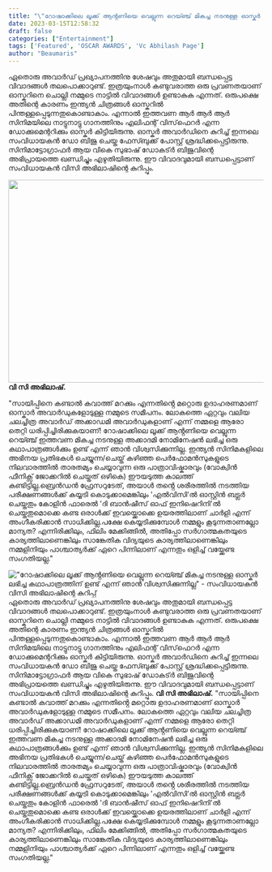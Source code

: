 ```yaml
---
title: "\"റോഷാക്കിലെ ലൂക്ക് ആൻ്റണിയെ വെല്ലുന്ന റെയ്ഞ്ച് മികച്ച നടനുള്ള ഓസ്കർ ലഭിച്ച കഥാപാത്രത്തിന് ഉണ്ട് എന്ന് ഞാൻ വിശ്വസിക്കുന്നില്ല\" - സംവിധായകൻ വിസി അഭിലാഷിന്റെ കുറിപ്പ്"
date: 2023-03-15T12:58:32
draft: false
categories: ["Entertainment"]
tags: ['Featured', 'OSCAR AWARDS', 'Vc Abhilash Page']
author: "Beaumaris"
---
```


ഏതൊരു അവാർഡ് പ്രഖ്യാപനത്തിനു ശേഷവും അതുമായി ബന്ധപ്പെട്ട വിവാദങ്ങൾ തലപൊക്കാറുണ്ട്. ഇത്രയുംനാൾ കണ്ടുവരാത്ത ഒരു പ്രവണതയാണ് ഓസ്കറിനെ ചൊല്ലി നമ്മുടെ നാട്ടിൽ വിവാദങ്ങൾ ഉണ്ടാകുക എന്നത്. ഒരുപക്ഷെ അതിന്റെ കാരണം ഇന്ത്യൻ ചിത്രങ്ങൾ ഓസ്കറിൽ പിന്തള്ളപ്പെടുന്നതുകൊണ്ടാകാം. എന്നാൽ ഇത്തവണ ആർ ആർ ആർ സിനിമയിലെ നാട്ടുനാട്ടു ഗാനത്തിനും എലിഫന്റ് വിസ്‌ഫെറർ എന്ന ഡോക്കുമെന്ററിക്കും ഓസ്കർ കിട്ടിയിരുന്നു. ഓസ്കർ അവാർഡിനെ കുറിച്ച് ഇന്നലെ സംവിധായകൻ ഡോ ബിജു ചെയ്ത ഫേസ്ബുക്ക് പോസ്റ്റ് ശ്രദ്ധിക്കപ്പെട്ടിരുന്നു. സിനിമാട്ടോഗ്രാഫർ ആയ വികെ സുഭാഷ് ഡോകട്ർ ബിജുവിന്റെ അഭിപ്രായത്തെ ഖണ്ഡിച്ചും എഴുതിയിരുന്നു. ഈ വിവാദവുമായി ബന്ധപ്പെട്ടാണ് സംവിധായകൻ വിസി അഭിലാഷിന്റെ കുറിപ്പും.

<strong><img class="size-large wp-image-387717 aligncenter" src="https://cdn.boolokam.com/articles/2023/03/1e1e-1024x512.jpg" alt="" width="800" height="400" />വി സി അഭിലാഷ്.</strong>

"സായിപ്പിനെ കണ്ടാൽ കവാത്ത് മറക്കും എന്നതിൻ്റെ മറ്റൊരു ഉദാഹരണമാണ് ഓസ്കാർ അവാർഡുകളോടുള്ള നമ്മുടെ സമീപനം. ലോകത്തെ ഏറ്റവും വലിയ ചലച്ചിത്ര അവാർഡ് അക്കാഡമി അവാർഡുകളാണ് എന്ന് നമ്മളെ ആരോ തെറ്റി ധരിപ്പിച്ചിരിക്കുകയാണ്! റോഷാക്കിലെ ലൂക്ക് ആൻ്റണിയെ വെല്ലുന്ന റെയ്ഞ്ച് ഇത്തവണ മികച്ച നടനുള്ള അക്കാദമി നോമിനേഷൻ ലഭിച്ച ഒരു കഥാപാത്രങ്ങൾക്കും ഉണ്ട് എന്ന് ഞാൻ വിശ്വസിക്കുന്നില്ല. ഇന്ത്യൻ സിനിമകളിലെ അഭിനയ പ്രതിഭകൾ ചെയ്യുന്ന/ചെയ്ത് കഴിഞ്ഞ പെർഫോമൻസുകളുടെ നിലവാരത്തിൽ താരതമ്യം ചെയ്യാവുന്ന ഒരു പാത്രാവിഷ്കാരവും (വോക്വിൻ ഫീനിക്സ് ജോക്കറിൽ ചെയ്തത് ഒഴികെ) ഈയടുത്ത കാലത്ത് കണ്ടിട്ടില്ല.ബ്രെൻഡൻ ഫ്രേസറുടേത്, അയാൾ തൻ്റെ ശരീരത്തിൽ നടത്തിയ പരീക്ഷണങ്ങൾക്ക് കയ്യടി കൊടുക്കാമെങ്കിലും 'എൽവിസി'ൽ ഓസ്റ്റിൻ ബട്ലർ ചെയ്തതും കോളിൻ ഫാരെൽ 'ദി ബാൻഷീസ് ഓഫ് ഇനിഷെറിനി'ൽ ചെയ്തതുമൊക്കെ കണ്ട ഒരാൾക്ക് ഇവയ്ക്കൊക്കെ ഉയരത്തിലാണ് ചാർളി എന്ന് അംഗീകരിക്കാൻ സാധിക്കില്ല.പക്ഷേ കെയ്യടിക്കുമ്പോൾ നമ്മളും കൂടുന്നതാണല്ലോ മാന്യത? എന്നിരിക്കിലും, ഫിലിം മേക്കിങ്ങിൽ, അതിപ്പോ സർഗാത്മകതയുടെ കാര്യത്തിലാണെങ്കിലും സാങ്കേതിക വിദ്യയുടെ കാര്യത്തിലാണെങ്കിലും നമ്മളിനിയും പാശ്ചാത്യർക്ക് ഏറെ പിന്നിലാണ് എന്നതും ഒളിച്ച് വയ്ക്കേണ്ട സംഗതിയല്ല."


!["റോഷാക്കിലെ ലൂക്ക് ആൻ്റണിയെ വെല്ലുന്ന റെയ്ഞ്ച് മികച്ച നടനുള്ള ഓസ്കർ ലഭിച്ച കഥാപാത്രത്തിന് ഉണ്ട് എന്ന് ഞാൻ വിശ്വസിക്കുന്നില്ല" - സംവിധായകൻ വിസി അഭിലാഷിന്റെ കുറിപ്പ്](https://cdn.boolokam.com/articles/2023/03/1e1e-1024x512.jpg)ഏതൊരു അവാർഡ് പ്രഖ്യാപനത്തിനു ശേഷവും അതുമായി ബന്ധപ്പെട്ട വിവാദങ്ങൾ തലപൊക്കാറുണ്ട്. ഇത്രയുംനാൾ കണ്ടുവരാത്ത ഒരു പ്രവണതയാണ് ഓസ്കറിനെ ചൊല്ലി നമ്മുടെ നാട്ടിൽ വിവാദങ്ങൾ ഉണ്ടാകുക എന്നത്. ഒരുപക്ഷെ അതിന്റെ കാരണം ഇന്ത്യൻ ചിത്രങ്ങൾ ഓസ്കറിൽ പിന്തള്ളപ്പെടുന്നതുകൊണ്ടാകാം. എന്നാൽ ഇത്തവണ ആർ ആർ ആർ സിനിമയിലെ നാട്ടുനാട്ടു ഗാനത്തിനും എലിഫന്റ് വിസ്‌ഫെറർ എന്ന ഡോക്കുമെന്ററിക്കും ഓസ്കർ കിട്ടിയിരുന്നു. ഓസ്കർ അവാർഡിനെ കുറിച്ച് ഇന്നലെ സംവിധായകൻ ഡോ ബിജു ചെയ്ത ഫേസ്ബുക്ക് പോസ്റ്റ് ശ്രദ്ധിക്കപ്പെട്ടിരുന്നു. സിനിമാട്ടോഗ്രാഫർ ആയ വികെ സുഭാഷ് ഡോകട്ർ ബിജുവിന്റെ അഭിപ്രായത്തെ ഖണ്ഡിച്ചും എഴുതിയിരുന്നു. ഈ വിവാദവുമായി ബന്ധപ്പെട്ടാണ് സംവിധായകൻ വിസി അഭിലാഷിന്റെ കുറിപ്പും. **വി സി അഭിലാഷ്.** "സായിപ്പിനെ കണ്ടാൽ കവാത്ത് മറക്കും എന്നതിൻ്റെ മറ്റൊരു ഉദാഹരണമാണ് ഓസ്കാർ അവാർഡുകളോടുള്ള നമ്മുടെ സമീപനം. ലോകത്തെ ഏറ്റവും വലിയ ചലച്ചിത്ര അവാർഡ് അക്കാഡമി അവാർഡുകളാണ് എന്ന് നമ്മളെ ആരോ തെറ്റി ധരിപ്പിച്ചിരിക്കുകയാണ്! റോഷാക്കിലെ ലൂക്ക് ആൻ്റണിയെ വെല്ലുന്ന റെയ്ഞ്ച് ഇത്തവണ മികച്ച നടനുള്ള അക്കാദമി നോമിനേഷൻ ലഭിച്ച ഒരു കഥാപാത്രങ്ങൾക്കും ഉണ്ട് എന്ന് ഞാൻ വിശ്വസിക്കുന്നില്ല. ഇന്ത്യൻ സിനിമകളിലെ അഭിനയ പ്രതിഭകൾ ചെയ്യുന്ന/ചെയ്ത് കഴിഞ്ഞ പെർഫോമൻസുകളുടെ നിലവാരത്തിൽ താരതമ്യം ചെയ്യാവുന്ന ഒരു പാത്രാവിഷ്കാരവും (വോക്വിൻ ഫീനിക്സ് ജോക്കറിൽ ചെയ്തത് ഒഴികെ) ഈയടുത്ത കാലത്ത് കണ്ടിട്ടില്ല.ബ്രെൻഡൻ ഫ്രേസറുടേത്, അയാൾ തൻ്റെ ശരീരത്തിൽ നടത്തിയ പരീക്ഷണങ്ങൾക്ക് കയ്യടി കൊടുക്കാമെങ്കിലും 'എൽവിസി'ൽ ഓസ്റ്റിൻ ബട്ലർ ചെയ്തതും കോളിൻ ഫാരെൽ 'ദി ബാൻഷീസ് ഓഫ് ഇനിഷെറിനി'ൽ ചെയ്തതുമൊക്കെ കണ്ട ഒരാൾക്ക് ഇവയ്ക്കൊക്കെ ഉയരത്തിലാണ് ചാർളി എന്ന് അംഗീകരിക്കാൻ സാധിക്കില്ല.പക്ഷേ കെയ്യടിക്കുമ്പോൾ നമ്മളും കൂടുന്നതാണല്ലോ മാന്യത? എന്നിരിക്കിലും, ഫിലിം മേക്കിങ്ങിൽ, അതിപ്പോ സർഗാത്മകതയുടെ കാര്യത്തിലാണെങ്കിലും സാങ്കേതിക വിദ്യയുടെ കാര്യത്തിലാണെങ്കിലും നമ്മളിനിയും പാശ്ചാത്യർക്ക് ഏറെ പിന്നിലാണ് എന്നതും ഒളിച്ച് വയ്ക്കേണ്ട സംഗതിയല്ല."
